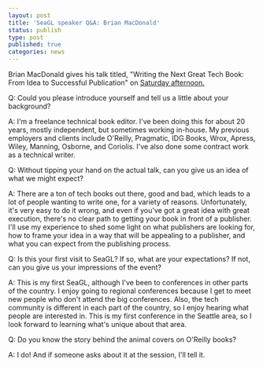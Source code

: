 ```yaml
---
layout: post
title: 'SeaGL speaker Q&A: Brian MacDonald'
status: publish
type: post
published: true
categories: news
---
```


Brian MacDonald gives his talk titled, "Writing the Next Great Tech Book: From Idea to Successful Publication" on [Saturday afternoon.](https://osem.seagl.org/conferences/seagl2017/program/proposals/369)

Q: Could you please introduce yourself and tell us a little about your background?

A: I'm a freelance technical book editor. I've been doing this for about 20 years, mostly independent, but sometimes working in-house. My previous employers and clients include O'Reilly, Pragmatic, IDG Books, Wrox, Apress, Wiley, Manning, Osborne, and Coriolis. I've also done some contract work as a technical writer.

Q: Without tipping your hand on the actual talk, can you give us an idea of what we might expect?

A: There are a ton of tech books out there, good and bad, which leads to a lot of people wanting to write one, for a variety of reasons. Unfortunately, it's very easy to do it wrong, and even if you've got a great idea with great execution, there's no clear path to getting your book in front of a publisher. I'll use my experience to shed some light on what publishers are looking for, how to frame your idea in a way that will be appealing to a publisher, and what you can expect from the publishing process.

Q: Is this your first visit to SeaGL? If so, what are your expectations? If not, can you give us your impressions of the event?

A: This is my first SeaGL, although I've been to conferences in other parts of the country. I enjoy going to regional conferences because I get to meet new people who don't attend the big conferences. Also, the tech community is different in each part of the country, so I enjoy hearing what people are interested in. This is my first conference in the Seattle area, so I look forward to learning what's unique about that area.

Q: Do you know the story behind the animal covers on O'Reilly books?

A: I do! And if someone asks about it at the session, I'll tell it.


